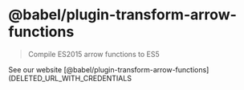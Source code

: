 # @babel/plugin-transform-arrow-functions

> Compile ES2015 arrow functions to ES5

See our website [@babel/plugin-transform-arrow-functions](DELETED_URL_WITH_CREDENTIALS